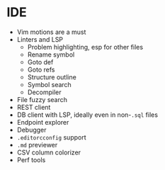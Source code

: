# IDE

- Vim motions are a must
- Linters and LSP
    - Problem highlighting, esp for other files
    - Rename symbol
    - Goto def
    - Goto refs
    - Structure outline
    - Symbol search
    - Decompiler
- File fuzzy search
- REST client
- DB client with LSP, ideally even in non-`.sql` files
- Endpoint explorer
- Debugger
- `.editorcconfig` support
- `.md` previewer
- CSV column colorizer
- Perf tools

